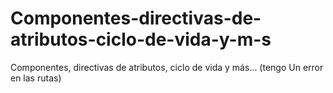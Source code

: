 # Componentes-directivas-de-atributos-ciclo-de-vida-y-m-s
Componentes, directivas de atributos, ciclo de vida y más... (tengo Un error en las rutas)
